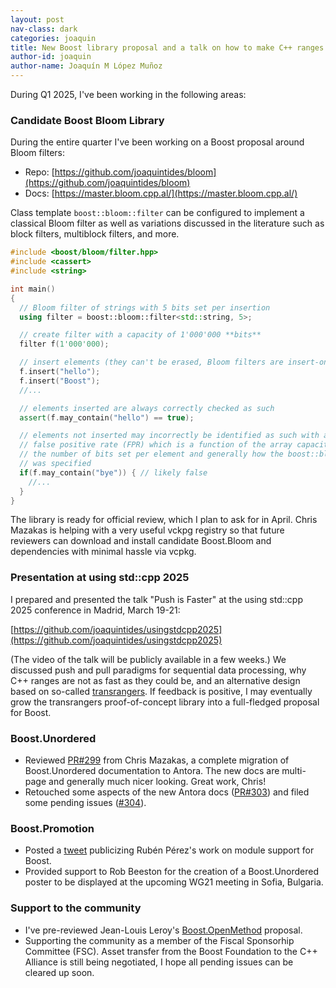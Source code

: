 ```yaml
---
layout: post
nav-class: dark
categories: joaquin
title: New Boost library proposal and a talk on how to make C++ ranges faster
author-id: joaquin
author-name: Joaquín M López Muñoz
---
```


During Q1 2025, I've been working in the following areas:

### Candidate Boost Bloom Library

During the entire quarter I've been working on a Boost proposal around Bloom filters:

* Repo: [https://github.com/joaquintides/bloom](https://github.com/joaquintides/bloom)
* Docs: [https://master.bloom.cpp.al/](https://master.bloom.cpp.al/)

Class template `boost::bloom::filter` can be configured to implement a classical Bloom filter
as well as variations discussed in the literature such as block filters, multiblock filters, and more.

```cpp
#include <boost/bloom/filter.hpp>
#include <cassert>
#include <string>

int main()
{
  // Bloom filter of strings with 5 bits set per insertion
  using filter = boost::bloom::filter<std::string, 5>;

  // create filter with a capacity of 1'000'000 **bits**
  filter f(1'000'000);

  // insert elements (they can't be erased, Bloom filters are insert-only)
  f.insert("hello");
  f.insert("Boost");
  //...

  // elements inserted are always correctly checked as such
  assert(f.may_contain("hello") == true);

  // elements not inserted may incorrectly be identified as such with a
  // false positive rate (FPR) which is a function of the array capacity,
  // the number of bits set per element and generally how the boost::bloom::filter
  // was specified
  if(f.may_contain("bye")) { // likely false
    //...
  }
}
```
The library is ready for official review, which I plan to ask for in April. Chris Mazakas
is helping with a very useful vckpg registry so that future reviewers can
download and install candidate Boost.Bloom and dependencies with minimal hassle via vcpkg.

### Presentation at using std::cpp 2025

I prepared and presented the talk "Push is Faster" at the using std::cpp 2025 conference
in Madrid, March 19-21:

[https://github.com/joaquintides/usingstdcpp2025](https://github.com/joaquintides/usingstdcpp2025)

(The video of the talk will be publicly available in a few weeks.) We discussed
push and pull paradigms for sequential data processing, why C++ ranges are
not as fast as they could be, and an alternative design based on so-called
[transrangers](https://github.com/joaquintides/transrangers). If feedback is positive,
I may eventually grow the transrangers proof-of-concept library into a full-fledged
proposal for Boost.

### Boost.Unordered

* Reviewed [PR#299](https://github.com/boostorg/unordered/pull/299) from Chris Mazakas,
a complete migration of Boost.Unordered documentation to Antora. The new docs are multi-page
and generally much nicer looking. Great work, Chris!
* Retouched some aspects of the new Antora docs ([PR#303](https://github.com/boostorg/unordered/pull/303))
and filed some pending issues ([#304](https://github.com/boostorg/unordered/issues/304)).

### Boost.Promotion

* Posted a [tweet](https://x.com/Boost_Libraries/status/1884899485186400442) publicizing
Rubén Pérez's work on module support for Boost.
* Provided support to Rob Beeston for the creation of a Boost.Unordered poster to be
displayed at the upcoming WG21 meeting in Sofia, Bulgaria.

### Support to the community

* I've pre-reviewed Jean-Louis Leroy's
[Boost.OpenMethod](https://github.com/jll63/Boost.OpenMethod) proposal.
* Supporting the community as a member of the Fiscal Sponsorhip Committee (FSC). Asset
transfer from the Boost Foundation to the C++ Alliance is still being negotiated,
I hope all pending issues can be cleared up soon.

